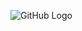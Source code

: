 ![GitHub Logo]([https://upload.wikimedia.org/wikipedia/commons/3/3c/IMG_logo_%282017%29.svg](https://encrypted-tbn0.gstatic.com/images?q=tbn:ANd9GcT_SCB_y9mtO4xQFblf3LWuwPchFWwbtlxcoDS0gKfomgUhqNgR)https://encrypted-tbn0.gstatic.com/images?q=tbn:ANd9GcT_SCB_y9mtO4xQFblf3LWuwPchFWwbtlxcoDS0gKfomgUhqNgR)

